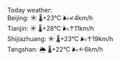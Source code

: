 Today weather:  
Beijing: ☀️   🌡️+23°C 🌬️↙4km/h  
Tianjin: ☀️   🌡️+28°C 🌬️↑11km/h  
Shijiazhuang: ☀️   🌡️+23°C 🌬️↑19km/h  
Tangshan: 🌦   🌡️+22°C 🌬️←6km/h  
